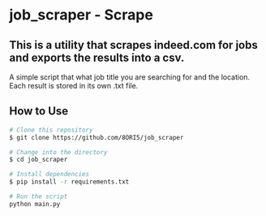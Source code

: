 # job_scraper - Scrape 

## This is a utility that scrapes indeed.com for jobs and exports the results into a csv.

A simple script that what job title you are searching for and the location. Each result is stored in its own .txt file. 

## How to Use

```bash
# Clone this repository
$ git clone https://github.com/8ORI5/job_scraper

# Change into the directory
$ cd job_scraper

# Install dependencies
$ pip install -r requirements.txt

# Run the script
python main.py
```
